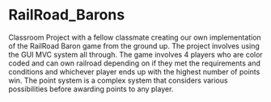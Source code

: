 # RailRoad_Barons
Classroom Project with a fellow classmate creating our own implementation of the RailRoad Baron game from the ground up. The project involves using the GUI MVC system all through. The game involves 4 players who are color coded and can own railroad depending on if they met the requirements and conditions and whichever player ends up with the highest number of points win. The point system is a complex system that considers various possibilities before awarding points to any player.
